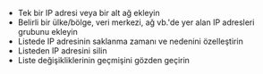 * Tek bir IP adresi veya bir alt ağ ekleyin
* Belirli bir ülke/bölge, veri merkezi, ağ vb.'de yer alan IP adresleri grubunu ekleyin
* Listede IP adresinin saklanma zamanı ve nedenini özelleştirin
* Listeden IP adresini silin
* Liste değişikliklerinin geçmişini gözden geçirin